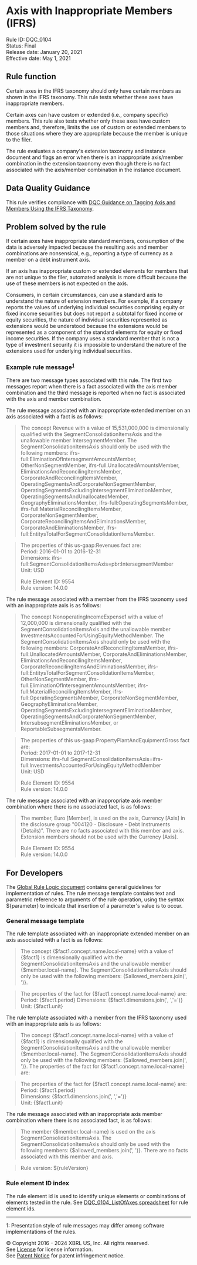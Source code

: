 # Axis with Inappropriate Members (IFRS)  
Rule ID: DQC_0104  
Status: Final  
Release date: January 20, 2021  
Effective date: May 1, 2021  
  
## Rule function
Certain axes in the IFRS taxonomy should only have certain members as shown in the IFRS taxonomy. This rule tests whether these axes have inappropriate members.  

Certain axes can have custom or extended (i.e., company specific) members. This rule also tests whether only these axes have custom members and, therefore, limits the use of custom or extended members to those situations where they are appropriate because the member is unique to the filer. 

The rule evaluates a company's extension taxonomy and instance document and flags an error when there is an inappropriate axis/member combination in the extension taxonomy even though there is no fact associated with the axis/member combination in the instance document.

## Data Quality Guidance 
This rule verifies compliance with [DQC Guidance on Tagging Axis and Members Using the IFRS Taxonomy](https://github.com/DataQualityCommittee/documentation/blob/master/guidance/tagging-ifrs.md).

## Problem solved by the rule
If certain axes have inappropriate standard members, consumption of the data is adversely impacted because the resulting axis and member combinations are nonsensical, e.g., reporting a type of currency as a member on a debt instrument axis. 

If an axis has inappropriate custom or extended elements for members that are not unique to the filer, automated analysis is more difficult because the use of these members is not expected on the axis. 

Consumers, in certain circumstances, can use a standard axis to understand the nature of extension members. For example, if a company reports the values of underlying individual securities comprising equity or fixed income securities but does not report a subtotal for fixed income or equity securities, the nature of individual securities represented as extensions would be understood because the extensions would be represented as a component of the standard elements for equity or fixed income securities.  If the company uses a standard member that is not a type of investment security it is impossible to understand the nature of the extensions used for underlying individual securities.   

### Example rule message<sup><a href="#1">1</a></sup>  
There are two message types associated with this rule.  The first two messages report  when there is a fact associated with the axis member combination and the third message is reported when no fact is associated with the axis and member combination. 

The rule message associated with an inappropriate extended member on an axis associated with a fact is as follows:

> The concept Revenue with a value of 15,531,000,000 is dimensionally qualified with the SegmentConsolidationItemsAxis and the unallowable member IntersegmentMember. The SegmentConsolidationItemsAxis should only be used with the  following  members: ifrs-full:EliminationOfIntersegmentAmountsMember, OtherNonSegmentMember, ifrs-full:UnallocatedAmountsMember, EliminationsAndReconcilingItemsMember, CorporateAndReconcilingItemsMember, OperatingSegmentsAndCorporateNonSegmentMember, OperatingSegmentsExcludingIntersegmentEliminationMember, OperatingSegmentsAndUnallocatedMember, GeographyEliminationsMember, ifrs-full:OperatingSegmentsMember, ifrs-full:MaterialReconcilingItemsMember, CorporateNonSegmentMember, CorporateReconcilingItemsAndEliminationsMember, CorporateAndEliminationsMember, ifrs-full:EntitysTotalForSegmentConsolidationItemsMember.  

> The properties of this us-gaap:Revenues fact are:  
> Period: 2016-01-01 to 2016-12-31  
> Dimensions: ifrs-full:SegmentConsolidationItemsAxis=pbr:IntersegmentMember  
> Unit: USD 
>    
> Rule Element ID: 9554  
> Rule version: 14.0.0

The rule message associated with a member from the IFRS taxonomy used with an inappropriate axis is as follows:

> The concept NonoperatingIncomeExpense1 with a value of 12,000,000 is dimensionally qualified with the SegmentConsolidationItemsAxis and the unallowable member InvestmentsAccountedForUsingEquityMethodMember. The SegmentConsolidationItemsAxis should only be used with the  following  members: CorporateAndReconcilingItemsMember, ifrs-full:UnallocatedAmountsMember, CorporateAndEliminationsMember, EliminationsAndReconcilingItemsMember, CorporateReconcilingItemsAndEliminationsMember, ifrs-full:EntitysTotalForSegmentConsolidationItemsMember, OtherNonSegmentMember, ifrs-full:EliminationOfIntersegmentAmountsMember, ifrs-full:MaterialReconcilingItemsMember, ifrs-full:OperatingSegmentsMember, CorporateNonSegmentMember, GeographyEliminationsMember, OperatingSegmentsExcludingIntersegmentEliminationMember, OperatingSegmentsAndCorporateNonSegmentMember, IntersubsegmentEliminationsMember, or ReportableSubsegmentsMember.

> The properties of this us-gaap:PropertyPlantAndEquipmentGross fact are:  
> Period: 2017-01-01 to 2017-12-31  
> Dimensions: ifrs-full:SegmentConsolidationItemsAxis=ifrs-full:InvestmentsAccountedForUsingEquityMethodMember  
> Unit: USD  
>    
> Rule Element ID: 9554  
> Rule version: 14.0.0
 
The rule message associated with an inappropriate axis member combination where there is no associated fact, is as follows:

> The member, Euro [Member], is used on the axis, Currency [Axis] in the disclosure group "004120 - Disclosure - Debt Instruments (Details)". There are no facts associated with this member and axis.  Extension members should not be used with the Currency [Axis]. 
>    
> Rule Element ID: 9554  
> Rule version: 14.0.0

## For Developers  
The [Global Rule Logic document](https://github.com/DataQualityCommittee/dqc_us_rules/blob/master/docs/GlobalRuleLogic.md) contains general guidelines for implementation of rules. The rule message template contains text and parametric reference to arguments of the rule operation, using the syntax ${parameter} to indicate that insertion of a parameter's value is to occur.  
  
### General message template  
The rule template associated with an inappropriate extended member on an axis associated with a fact is as follows:

> The concept {$fact1.concept.name.local-name} with a value of {$fact1} is dimensionally qualified with the SegmentConsolidationItemsAxis and the unallowable member {$member.local-name}. The SegmentConsolidationItemsAxis should only be used with the  following  members: {$allowed_members.join(', ')}.

> The properties of the fact for {$fact1.concept.name.local-name} are:  
> Period: {$fact1.period} 
> Dimensions: {$fact1.dimensions.join(', ','=')}  
> Unit: {$fact1.unit}

The rule template associated with a member from the IFRS taxonomy used with an inappropriate axis is as follows:

> The concept {$fact1.concept.name.local-name} with a value of {$fact1} is dimensionally qualified with the SegmentConsolidationItemsAxis and the unallowable member {$member.local-name}. The SegmentConsolidationItemsAxis should only be used with the  following  members: {$allowed_members.join(', ')}.
The properties of the fact for {$fact1.concept.name.local-name} are:

> The properties of the fact for {$fact1.concept.name.local-name} are:  
> Period: {$fact1.period}  
> Dimensions: {$fact1.dimensions.join(', ','=')}  
> Unit: {$fact1.unit}

The rule message associated with an inappropriate axis member combination where there is no associated fact, is as follows:

> The member {$member.local-name} is used on the axis SegmentConsolidationItemsAxis. The SegmentConsolidationItemsAxis should only be used with the  following  members: {$allowed_members.join(', ')}. There are no facts associated with this member and axis. 
  
> Rule version: ${ruleVersion}
  
### Rule element ID index  
The rule element id is used to identify unique elements or combinations of elements tested in the rule.
See [DQC_0104_ListOfAxes spreadsheet](DQC_0104_ListOfAxes.xlsx) for rule element ids.

___

<a name="1"></a>1:  Presentation style of rule messages may differ among software implementations of the rules.
  
© Copyright 2016 - 2024 XBRL US, Inc. All rights reserved.   
See [License](https://xbrl.us/dqc-license) for license information.  
See [Patent Notice](https://xbrl.us/dqc-patent) for patent infringement notice.  
